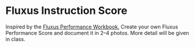 # Fluxus Instruction Score

Inspired by the [Fluxus Performance Workbook.](https://drive.google.com/file/d/1TxthxKrFjhohAXPwakXbRIs41XfsaBWD/view?usp=sharing)
Create your own Fluxus Performance Score and document it in 2–4 photos. More detail will be given in class. 
